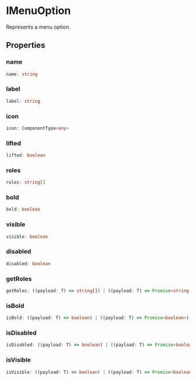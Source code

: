 # IMenuOption

Represents a menu option.

## Properties

### name

```ts
name: string
```

### label

```ts
label: string
```

### icon

```ts
icon: ComponentType<any>
```

### lifted

```ts
lifted: boolean
```

### roles

```ts
roles: string[]
```

### bold

```ts
bold: boolean
```

### visible

```ts
visible: boolean
```

### disabled

```ts
disabled: boolean
```

### getRoles

```ts
getRoles: ((payload: T) => string[]) | ((payload: T) => Promise<string[]>)
```

### isBold

```ts
isBold: ((payload: T) => boolean) | ((payload: T) => Promise<boolean>)
```

### isDisabled

```ts
isDisabled: ((payload: T) => boolean) | ((payload: T) => Promise<boolean>)
```

### isVisible

```ts
isVisible: ((payload: T) => boolean) | ((payload: T) => Promise<boolean>)
```
